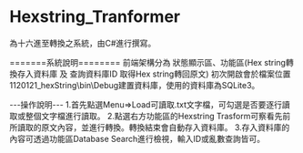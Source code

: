 # Hexstring_Tranformer
為十六進至轉換之系統，由C#進行撰寫。

=======系統說明========
前端架構分為 狀態顯示區、功能區(Hex string轉換存入資料庫 及 查詢資料庫ID 取得Hex string轉回原文)
初次開啟會於檔案位置1120121_hexString\bin\Debug建置資料庫，使用的資料庫為SQLite3。

---操作說明---
1.首先點選Menu=>Load可讀取.txt文字檔，可勾選是否要逐行讀取或整個文字檔進行讀取。
2.點選右方功能區的Hexstring Trasform可察看先前所讀取的原文內容，並進行轉換。轉換結束會自動存入資料庫。
3.存入資料庫的內容可透過功能區Database Search進行檢視，輸入ID或亂數查詢皆可。
